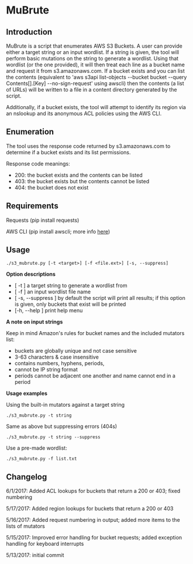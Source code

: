 # MuBrute

## Introduction
MuBrute is a script that enumerates AWS S3 Buckets. A user can provide either a target string or an input wordlist. If a string is given, the tool will perform basic mutations on the string to generate a wordlist. Using that wordlist (or the one provided), it will then treat each line as a bucket name and request it from s3.amazonaws.com. If a bucket exists and you can list the contents (equivalent to 'aws s3api list-objects --bucket bucket --query Contents[].[Key] --no-sign-request' using awscli) then the contents (a list of URLs) will be written to a file in a content directory generated by the script.

Additionally, if a bucket exists, the tool will attempt to identify its region via an nslookup and its anonymous ACL policies using the AWS CLI.

## Enumeration
The tool uses the response code returned by s3.amazonaws.com to determine if a bucket exists and its list permissions. 

Response code meanings:
- 200: the bucket exists and the contents can be listed
- 403: the bucket exists but the contents cannot be listed
- 404: the bucket does not exist

## Requirements
Requests (pip install requests)

AWS CLI (pip install awscli; more info [here](http://docs.aws.amazon.com/cli/latest/userguide/installing.html))


## Usage
```
./s3_mubrute.py [-t <target>] [-f <file.ext>] [-s, --suppress]
```
**Option descriptions**
- [ -t ] a target string to generate a wordlist from
- [ -f ] an input wordlist file name
- [ -s, --suppress ] by default the script will print all results; if this option is given, only buckets that exist will be printed 
- [-h, --help ] print help menu

**A note on input strings**

Keep in mind Amazon's rules for bucket names and the included mutators list:
- buckets are globally unique and not case sensitive
- 3-63 characters & case insensitive
- contains numbers, hyphens, periods,
- cannot be IP string format
- periods cannot be adjacent one another and name cannot end in a period

**Usage examples**

Using the built-in mutators against a target string
```
./s3_mubrute.py -t string
````

Same as above but suppressing errors (404s)
```
./s3_mubrute.py -t string --suppress
````

Use a pre-made wordlist:
```
./s3_mubrute.py -f list.txt
```
## Changelog
6/1/2017: Added ACL lookups for buckets that return a 200 or 403; fixed numbering

5/17/2017: Added region lookups for buckets that return a 200 or 403

5/16/2017: Added request numbering in output; added more items to the lists of mutators

5/15/2017: Improved error handling for bucket requests; added exception handling for keyboard interrupts

5/13/2017: initial commit